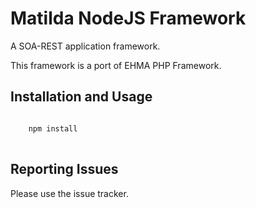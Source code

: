 
Matilda NodeJS Framework
=========================

A SOA-REST application framework.

This framework is a port of EHMA PHP Framework. 

Installation and Usage
----------------------

<pre>
<code>
	npm install
</code>
</pre>

Reporting Issues
----------------

Please use the issue tracker.